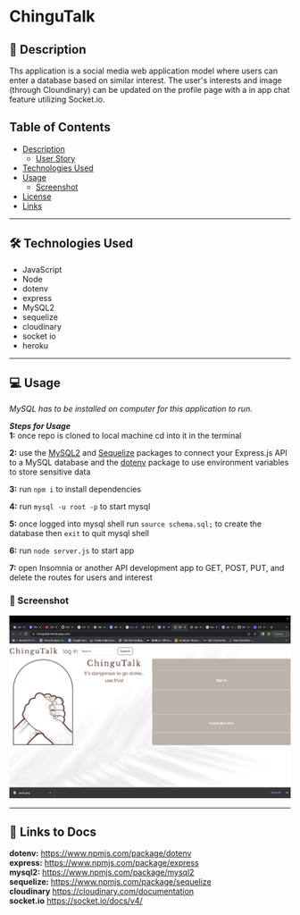 # ChinguTalk

## 📝 Description
Ths application is a social media web application model where users can enter a database based on similar interest. The user's interests and image (through Cloundinary) can be updated on the profile page with a in app chat feature utilizing Socket.io.

## Table of Contents

- [Description](#📝-description)
    - [User Story](#👤-user-story)
- [Technologies Used](#🛠️-technologies-used)
- [Usage](#💻-usage) 
    - [Screenshot](#📸-screenshot)
- [License](#📃-license)
- [Links](#🔗-links-to-docs)

---------------
## 🛠️ Technologies Used

<ul>
<li>JavaScript
<li>Node
<li>dotenv
<li>express
<li>MySQL2
<li>sequelize
<li>cloudinary
<li>socket io
<li>heroku
</ul>

---------------

## 💻 Usage
<em>MySQL has to be installed on computer for this application to run.</em>

***Steps for Usage***  
**1:** once repo is cloned to local machine cd into it in the terminal

**2:** use the [MySQL2](https://www.npmjs.com/package/mysql2) and [Sequelize](https://www.npmjs.com/package/sequelize) packages to connect your Express.js API to a MySQL database and the [dotenv](https://www.npmjs.com/package/dotenv) package to use environment variables to store sensitive data 

**3:** run `npm i` to install dependencies   

**4:** run `mysql -u root -p` to start mysql     

**5:** once logged into mysql shell run `source schema.sql;` to create the database then `exit` to quit mysql shell   

**6:** run `node server.js` to start app  

**7:** open Insomnia or another  API development app to GET, POST, PUT, and delete the routes for users and interest    


### 📸 Screenshot

![screenshot placeholder](/public/Assets/homepageplaceholder.png)

---------------
## 🔗 Links to Docs

**dotenv:** https://www.npmjs.com/package/dotenv  
**express:** https://www.npmjs.com/package/express  
**mysql2:** https://www.npmjs.com/package/mysql2  
**sequelize:** https://www.npmjs.com/package/sequelize  
**cloudinary** https://cloudinary.com/documentation  
**socket.io** https://socket.io/docs/v4/ 

